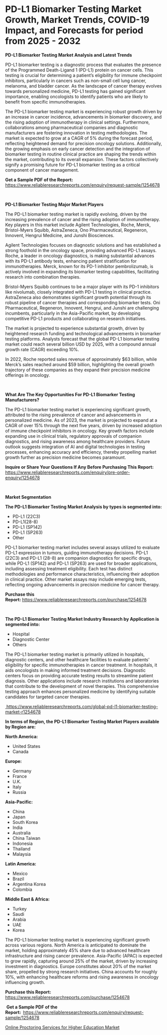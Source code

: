 <p><h1>PD-L1 Biomarker Testing Market Growth, Market Trends, COVID-19 Impact, and Forecasts for period from 2025 - 2032</h1></p><p><strong>PD-L1 Biomarker Testing Market Analysis and Latest Trends</strong></p>
<p><p>PD-L1 biomarker testing is a diagnostic process that evaluates the presence of the Programmed Death-Ligand 1 (PD-L1) protein on cancer cells. This testing is crucial for determining a patient’s eligibility for immune checkpoint inhibitors, particularly in cancers such as non-small cell lung cancer, melanoma, and bladder cancer. As the landscape of cancer therapy evolves towards personalized medicine, PD-L1 testing has gained significant importance, enabling oncologists to identify patients who are likely to benefit from specific immunotherapies.</p><p>The PD-L1 biomarker testing market is experiencing robust growth driven by an increase in cancer incidence, advancements in biomarker discovery, and the rising adoption of immunotherapy in clinical settings. Furthermore, collaborations among pharmaceutical companies and diagnostic manufacturers are fostering innovation in testing methodologies. The market is expected to grow at a CAGR of 5% during the forecast period, reflecting heightened demand for precision oncology solutions. Additionally, the growing emphasis on early cancer detection and the integration of biomarker testing in routine clinical practice are shaping the trends within the market, contributing to its overall expansion. These factors collectively signify a promising future for PD-L1 biomarker testing as a critical component of cancer management.</p></p>
<p><strong>Get a Sample PDF of the Report:&nbsp;</strong> <a href="https://www.reliableresearchreports.com/enquiry/request-sample/1254678?utm_campaign=3012&utm_medium=2&utm_source=Github&utm_content=ia&utm_term=29032025&utm_id=pd-l1-biomarker-testing">https://www.reliableresearchreports.com/enquiry/request-sample/1254678</a></p>
<p>&nbsp;</p>
<p><strong>PD-L1 Biomarker Testing Major Market Players</strong></p>
<p><p>The PD-L1 biomarker testing market is rapidly evolving, driven by the increasing prevalence of cancer and the rising adoption of immunotherapy. Key players in this market include Agilent Technologies, Roche, Merck, Bristol-Myers Squibb, AstraZeneca, Ono Pharmaceutical, Regeneron, Innovent, Hengrui Medicine, and Junshi Biosciences.</p><p>Agilent Technologies focuses on diagnostic solutions and has established a strong foothold in the oncology space, providing advanced PD-L1 assays. Roche, a leader in oncology diagnostics, is making substantial advances with its PD-L1 antibody tests, enhancing patient stratification for immunotherapies. Merck, known for its PD-1 inhibitor pembrolizumab, is actively involved in expanding its biomarker testing capabilities, facilitating research into combination therapies.</p><p>Bristol-Myers Squibb continues to be a major player with its PD-1 inhibitors like nivolumab, closely integrated with PD-L1 testing in clinical practice. AstraZeneca also demonstrates significant growth potential through its robust pipeline of cancer therapies and corresponding biomarker tests. Oni Pharmaceutical, Regeneron, Innovent, Hengrui, and Junshi are challenging incumbents, particularly in the Asia-Pacific market, by developing competitive PD-L1 products and collaborating on research initiatives.</p><p>The market is projected to experience substantial growth, driven by heightened research funding and technological advancements in biomarker testing platforms. Analysts forecast that the global PD-L1 biomarker testing market could reach several billion USD by 2025, with a compound annual growth rate (CAGR) exceeding 10%.</p><p>In 2022, Roche reported sales revenue of approximately $63 billion, while Merck’s sales reached around $59 billion, highlighting the overall growth trajectory of these companies as they expand their precision medicine offerings in oncology.</p></p>
<p>&nbsp;</p>
<p><strong>What Are The Key Opportunities For PD-L1 Biomarker Testing Manufacturers?</strong></p>
<p><p>The PD-L1 biomarker testing market is experiencing significant growth, attributed to the rising prevalence of cancer and advancements in personalized medicine. As of 2023, the market is projected to expand at a CAGR of over 15% through the next five years, driven by increased adoption of immune checkpoint inhibitors in oncology. Key growth factors include expanding use in clinical trials, regulatory approvals of companion diagnostics, and rising awareness among healthcare providers. Future outlook suggests integration of AI and digital technologies in testing processes, enhancing accuracy and efficiency, thereby propelling market growth further as precision medicine becomes paramount.</p></p>
<p><strong>Inquire or Share Your Questions If Any Before Purchasing This Report:</strong> <a href="https://www.reliableresearchreports.com/enquiry/pre-order-enquiry/1254678?utm_campaign=3012&utm_medium=2&utm_source=Github&utm_content=ia&utm_term=29032025&utm_id=pd-l1-biomarker-testing">https://www.reliableresearchreports.com/enquiry/pre-order-enquiry/1254678</a></p>
<p>&nbsp;</p>
<p><strong>Market Segmentation</strong></p>
<p><strong>The PD-L1 Biomarker Testing Market Analysis by types is segmented into:</strong></p>
<p><ul><li>PD-L1 (22C3)</li><li>PD-L1(28-8)</li><li>PD-L1 (SP142)</li><li>PD-L1 (SP263)</li><li>Other</li></ul></p>
<p><p>PD-L1 biomarker testing market includes several assays utilized to evaluate PD-L1 expression in tumors, guiding immunotherapy decisions. PD-L1 (22C3) and PD-L1 (28-8) are companion diagnostics for specific drugs, while PD-L1 (SP142) and PD-L1 (SP263) are used for broader applications, including assessing treatment eligibility. Each test has distinct methodologies and performance characteristics, influencing their adoption in clinical practice. Other market assays may include emerging tests, reflecting ongoing advancements in precision medicine for cancer therapy.</p></p>
<p><strong>Purchase this Report:&nbsp;</strong><a href="https://www.reliableresearchreports.com/purchase/1254678?utm_campaign=3012&utm_medium=2&utm_source=Github&utm_content=ia&utm_term=29032025&utm_id=pd-l1-biomarker-testing">https://www.reliableresearchreports.com/purchase/1254678</a></p>
<p>&nbsp;</p>
<p><strong>The PD-L1 Biomarker Testing Market Industry Research by Application is segmented into:</strong></p>
<p><ul><li>Hospital</li><li>Diagnostic Center</li><li>Others</li></ul></p>
<p><p>The PD-L1 biomarker testing market is primarily utilized in hospitals, diagnostic centers, and other healthcare facilities to evaluate patients' eligibility for specific immunotherapies in cancer treatment. In hospitals, it aids oncologists in making informed treatment decisions. Diagnostic centers focus on providing accurate testing results to streamline patient diagnosis. Other applications include research institutions and laboratories that contribute to the development of novel therapies. This comprehensive testing approach enhances personalized medicine by identifying suitable candidates for targeted cancer therapies.</p></p>
<p><a href="https://www.reliableresearchreports.com/global-pd-l1-biomarker-testing-market-r1254678?utm_campaign=3012&utm_medium=2&utm_source=Github&utm_content=ia&utm_term=29032025&utm_id=pd-l1-biomarker-testing">&nbsp;https://www.reliableresearchreports.com/global-pd-l1-biomarker-testing-market-r1254678</a></p>
<p><strong>In terms of Region, the PD-L1 Biomarker Testing Market Players available by Region are:</strong></p>
<p>
    <p> <strong> North America: </strong>
        <ul>
            <li>United States</li>
            <li>Canada</li>
        </ul>
        </p> 
    <p> <strong> Europe: </strong>
        <ul>
            <li>Germany</li>
            <li>France</li>
            <li>U.K.</li>
            <li>Italy</li>
            <li>Russia</li>
        </ul>
        </p> 
    <p> <strong> Asia-Pacific: </strong>
        <ul>
            <li>China</li>
            <li>Japan</li>
            <li>South Korea</li>
            <li>India</li>
            <li>Australia</li>
            <li>China Taiwan</li>
            <li>Indonesia</li>
            <li>Thailand</li>
            <li>Malaysia</li>
        </ul>
        </p> 
    <p> <strong> Latin America: </strong>
        <ul>
            <li>Mexico</li>
            <li>Brazil</li>
            <li>Argentina Korea</li>
            <li>Colombia</li>
        </ul>
        </p> 
    <p> <strong> Middle East & Africa: </strong>
        <ul>
            <li>Turkey</li>
            <li>Saudi</li>
            <li>Arabia</li>
            <li>UAE</li>
            <li>Korea</li>
        </ul>
    </p>
    </p>
<p><p>The PD-L1 biomarker testing market is experiencing significant growth across various regions. North America is anticipated to dominate the market, holding approximately 45% share due to advanced healthcare infrastructure and rising cancer prevalence. Asia-Pacific (APAC) is expected to grow rapidly, capturing around 25% of the market, driven by increasing investment in diagnostics. Europe constitutes about 20% of the market share, propelled by strong research initiatives. China accounts for roughly 10%, with enhancing healthcare reforms and rising awareness in oncology influencing growth.</p></p>
<p><strong>Purchase this Report: </strong><a href="https://www.reliableresearchreports.com/purchase/1254678?utm_campaign=3012&utm_medium=2&utm_source=Github&utm_content=ia&utm_term=29032025&utm_id=pd-l1-biomarker-testing">https://www.reliableresearchreports.com/purchase/1254678</a></p>
<p>&nbsp;<strong>Get a Sample PDF of the Report:&nbsp;&nbsp;</strong><a href="https://www.reliableresearchreports.com/enquiry/request-sample/1254678?utm_campaign=3012&utm_medium=2&utm_source=Github&utm_content=ia&utm_term=29032025&utm_id=pd-l1-biomarker-testing">https://www.reliableresearchreports.com/enquiry/request-sample/1254678</a></p>
<p><strong></strong></p>
<p><p><a href="https://github.com/beroxiluwaya/Market-Research-Report-List-1/blob/main/online-proctoring-services-for-higher-education-market.md?utm_campaign=3012&utm_medium=2&utm_source=Github&utm_content=ia&utm_term=29032025&utm_id=pd-l1-biomarker-testing">Online Proctoring Services for Higher Education Market</a></p></p>